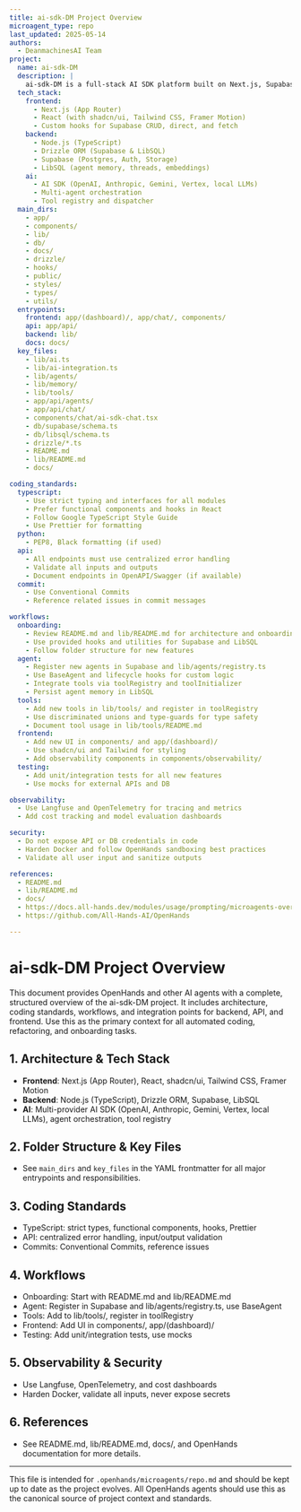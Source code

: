 ```yaml
---
title: ai-sdk-DM Project Overview
microagent_type: repo
last_updated: 2025-05-14
authors:
  - DeanmachinesAI Team
project:
  name: ai-sdk-DM
  description: |
    ai-sdk-DM is a full-stack AI SDK platform built on Next.js, Supabase, LibSQL, and multi-provider AI SDKs. It features modular agent orchestration, advanced memory, tool integration, and a modern dashboard UI. This document provides OpenHands and other AI agents with all necessary project context, coding standards, and architectural guidance for effective automation and code generation.
  tech_stack:
    frontend:
      - Next.js (App Router)
      - React (with shadcn/ui, Tailwind CSS, Framer Motion)
      - Custom hooks for Supabase CRUD, direct, and fetch
    backend:
      - Node.js (TypeScript)
      - Drizzle ORM (Supabase & LibSQL)
      - Supabase (Postgres, Auth, Storage)
      - LibSQL (agent memory, threads, embeddings)
    ai:
      - AI SDK (OpenAI, Anthropic, Gemini, Vertex, local LLMs)
      - Multi-agent orchestration
      - Tool registry and dispatcher
  main_dirs:
    - app/
    - components/
    - lib/
    - db/
    - docs/
    - drizzle/
    - hooks/
    - public/
    - styles/
    - types/
    - utils/
  entrypoints:
    frontend: app/(dashboard)/, app/chat/, components/
    api: app/api/
    backend: lib/
    docs: docs/
  key_files:
    - lib/ai.ts
    - lib/ai-integration.ts
    - lib/agents/
    - lib/memory/
    - lib/tools/
    - app/api/agents/
    - app/api/chat/
    - components/chat/ai-sdk-chat.tsx
    - db/supabase/schema.ts
    - db/libsql/schema.ts
    - drizzle/*.ts
    - README.md
    - lib/README.md
    - docs/

coding_standards:
  typescript:
    - Use strict typing and interfaces for all modules
    - Prefer functional components and hooks in React
    - Follow Google TypeScript Style Guide
    - Use Prettier for formatting
  python:
    - PEP8, Black formatting (if used)
  api:
    - All endpoints must use centralized error handling
    - Validate all inputs and outputs
    - Document endpoints in OpenAPI/Swagger (if available)
  commit:
    - Use Conventional Commits
    - Reference related issues in commit messages

workflows:
  onboarding:
    - Review README.md and lib/README.md for architecture and onboarding
    - Use provided hooks and utilities for Supabase and LibSQL
    - Follow folder structure for new features
  agent:
    - Register new agents in Supabase and lib/agents/registry.ts
    - Use BaseAgent and lifecycle hooks for custom logic
    - Integrate tools via toolRegistry and toolInitializer
    - Persist agent memory in LibSQL
  tools:
    - Add new tools in lib/tools/ and register in toolRegistry
    - Use discriminated unions and type-guards for type safety
    - Document tool usage in lib/tools/README.md
  frontend:
    - Add new UI in components/ and app/(dashboard)/
    - Use shadcn/ui and Tailwind for styling
    - Add observability components in components/observability/
  testing:
    - Add unit/integration tests for all new features
    - Use mocks for external APIs and DB

observability:
  - Use Langfuse and OpenTelemetry for tracing and metrics
  - Add cost tracking and model evaluation dashboards

security:
  - Do not expose API or DB credentials in code
  - Harden Docker and follow OpenHands sandboxing best practices
  - Validate all user input and sanitize outputs

references:
  - README.md
  - lib/README.md
  - docs/
  - https://docs.all-hands.dev/modules/usage/prompting/microagents-overview
  - https://github.com/All-Hands-AI/OpenHands

---
```


# ai-sdk-DM Project Overview

This document provides OpenHands and other AI agents with a complete, structured overview of the ai-sdk-DM project. It includes architecture, coding standards, workflows, and integration points for backend, API, and frontend. Use this as the primary context for all automated coding, refactoring, and onboarding tasks.

## 1. Architecture & Tech Stack
- **Frontend**: Next.js (App Router), React, shadcn/ui, Tailwind CSS, Framer Motion
- **Backend**: Node.js (TypeScript), Drizzle ORM, Supabase, LibSQL
- **AI**: Multi-provider AI SDK (OpenAI, Anthropic, Gemini, Vertex, local LLMs), agent orchestration, tool registry

## 2. Folder Structure & Key Files
- See `main_dirs` and `key_files` in the YAML frontmatter for all major entrypoints and responsibilities.

## 3. Coding Standards
- TypeScript: strict types, functional components, hooks, Prettier
- API: centralized error handling, input/output validation
- Commits: Conventional Commits, reference issues

## 4. Workflows
- Onboarding: Start with README.md and lib/README.md
- Agent: Register in Supabase and lib/agents/registry.ts, use BaseAgent
- Tools: Add to lib/tools/, register in toolRegistry
- Frontend: Add UI in components/, app/(dashboard)/
- Testing: Add unit/integration tests, use mocks

## 5. Observability & Security
- Use Langfuse, OpenTelemetry, and cost dashboards
- Harden Docker, validate all inputs, never expose secrets

## 6. References
- See README.md, lib/README.md, docs/, and OpenHands documentation for more details.

---

This file is intended for `.openhands/microagents/repo.md` and should be kept up to date as the project evolves. All OpenHands agents should use this as the canonical source of project context and standards.